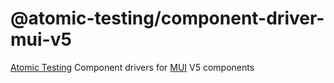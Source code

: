# @atomic-testing/component-driver-mui-v5

[Atomic Testing](https://atomic-testing.dev) Component drivers for [MUI](https://mui.com) V5 components
